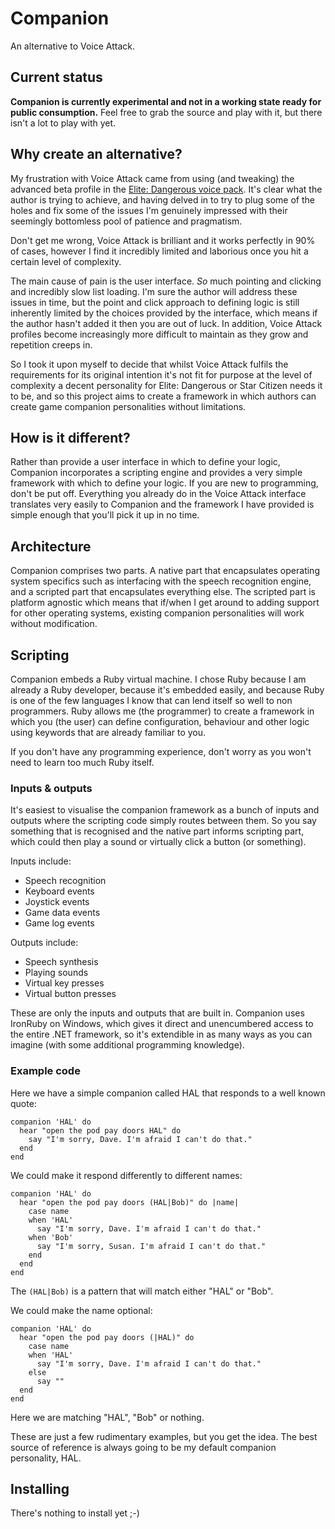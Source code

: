# Companion

An alternative to Voice Attack.

## Current status

**Companion is currently experimental and not in a working state ready for public consumption.** Feel free to grab the source and play with it, but there isn't a lot to play with yet.

## Why create an alternative?

My frustration with Voice Attack came from using (and tweaking) the advanced beta profile in the  [Elite: Dangerous voice pack](http://www.elitedangerousvoicepack.com). It's clear what the author is trying to achieve, and having delved in to try to plug some of the holes and fix some of the issues I'm genuinely impressed with their seemingly bottomless pool of patience and pragmatism.

Don't get me wrong, Voice Attack is brilliant and it works perfectly in 90% of cases, however I find it incredibly limited and laborious once you hit a certain level of complexity.

The main cause of pain is the user interface. _So_ much pointing and clicking and incredibly slow list loading. I'm sure the author will address these issues in time, but the point and click approach to defining logic is still inherently limited by the choices provided by the interface, which means if the author hasn't added it then you are out of luck. In addition, Voice Attack profiles become increasingly more difficult to maintain as they grow and repetition creeps in.

So I took it upon myself to decide that whilst Voice Attack fulfils the requirements for its original intention it's not fit for purpose at the level of complexity a decent personality for Elite: Dangerous or Star Citizen needs it to be, and so this project aims to create a framework in which authors can create game companion personalities without limitations.

## How is it different?

Rather than provide a user interface in which to define your logic, Companion incorporates a scripting engine and provides a very simple framework with which to define your logic. If you are new to programming, don't be put off. Everything you already do in the Voice Attack interface translates very easily to Companion and the framework I have provided is simple enough that you'll pick it up in no time.

## Architecture

Companion comprises two parts.  A native part that encapsulates operating system specifics such as interfacing with the speech recognition engine, and a scripted part that encapsulates everything else.  The scripted part is platform agnostic which means that if/when I get around to adding support for other operating systems, existing companion personalities will work without modification.

## Scripting

Companion embeds a Ruby virtual machine.  I chose Ruby because I am already a Ruby developer, because it's embedded easily, and because Ruby is one of the few languages I know that can lend itself so well to non programmers.  Ruby allows me (the programmer) to create a framework in which you (the user) can define configuration, behaviour and other logic using keywords that are already familiar to you.

If you don't have any programming experience, don't worry as you won't need to learn too much Ruby itself.

### Inputs & outputs

It's easiest to visualise the companion framework as a bunch of inputs and outputs where the scripting code simply routes between them.  So you say something that is recognised and the native part informs scripting part, which could then play a sound or virtually click a button (or something).

Inputs include:

 * Speech recognition
 * Keyboard events
 * Joystick events
 * Game data events
 * Game log events

Outputs include:

 * Speech synthesis
 * Playing sounds
 * Virtual key presses
 * Virtual button presses

These are only the inputs and outputs that are built in. Companion uses IronRuby on Windows, which gives it direct and unencumbered access to the entire .NET framework, so it's extendible in as many ways as you can imagine (with some additional programming knowledge).

### Example code

Here we have a simple companion called HAL that responds to a well known quote:

    companion 'HAL' do
      hear "open the pod pay doors HAL" do
        say "I'm sorry, Dave. I'm afraid I can't do that."
      end
    end

We could make it respond differently to different names:

    companion 'HAL' do
      hear "open the pod pay doors (HAL|Bob)" do |name|
        case name
        when 'HAL'
          say "I'm sorry, Dave. I'm afraid I can't do that."
        when 'Bob'
          say "I'm sorry, Susan. I'm afraid I can't do that."
        end
      end
    end

The `(HAL|Bob)` is a pattern that will match either "HAL" or "Bob".

We could make the name optional:

    companion 'HAL' do
      hear "open the pod pay doors (|HAL)" do
        case name
        when 'HAL'
          say "I'm sorry, Dave. I'm afraid I can't do that."
        else
          say ""
      end
    end

Here we are matching "HAL", "Bob" or nothing.

These are just a few rudimentary examples, but you get the idea.  The best source of reference is always going to be my default companion personality, HAL.

## Installing

There's nothing to install yet ;-)
